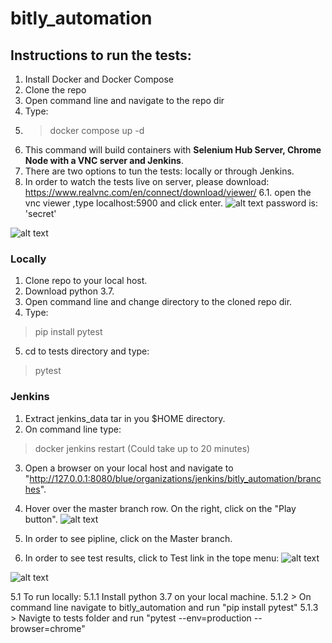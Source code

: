 # bitly_automation

## **Instructions to run the tests:**
1. Install Docker and Docker Compose
2. Clone the repo
3. Open command line and navigate to the repo dir
4. Type:
5.  >  docker compose up -d
6. This command will build containers with **Selenium Hub Server, Chrome Node with a VNC server and Jenkins**.
5. There are two options to tun the tests: locally or through Jenkins.
6. In order to watch the tests live on server, please download: https://www.realvnc.com/en/connect/download/viewer/
6.1. open the vnc viewer ,type localhost:5900 and click enter.
![alt text](https://i.imgur.com/oPIfgoT.png)
password is: 'secret'

![alt text](https://i.imgur.com/xBAsp0x.png)

### **Locally**
1. Clone repo to your local host.
2. Download python 3.7.
3. Open command line and change directory to the cloned repo dir.
4. Type:
> pip install pytest

5. cd to tests directory and type:
> pytest 



### **Jenkins**
1. Extract jenkins_data tar in you $HOME directory.
2. On command line type:
> docker jenkins restart (Could take up to 20 minutes)
3. Open a browser on your local host and navigate to "http://127.0.0.1:8080/blue/organizations/jenkins/bitly_automation/branches".

4. Hover over the master branch row. On the right, click on the "Play button".
![alt text](https://imgur.com/laqLcI5.jpg)

5. In order to see pipline, click on the Master branch.

6. In order to see test results, click to Test link in the tope menu:
![alt text](https://imgur.com/lgwOwgs.jpg)

![alt text](https://imgur.com/JUSOoh1.jpg)


5.1 To run locally:
5.1.1 Install python 3.7 on your local machine.
5.1.2 > On command line navigate to bitly_automation and run "pip install pytest"
5.1.3 > Navigte to tests folder and run "pytest --env=production --browser=chrome"
